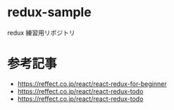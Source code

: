 # redux-sample

redux 練習用リポジトリ

# 参考記事

- https://reffect.co.jp/react/react-redux-for-beginner
- https://reffect.co.jp/react/react-redux-todo
- https://reffect.co.jp/react/react-redux-todo
